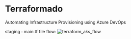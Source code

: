 # Terraformado
Automating Infrastructure Provisioning using Azure DevOps

staging : main.tf file flow:
![terraform_aks_flow](https://github.com/user-attachments/assets/a3a32ec9-14c8-4721-a57a-188815749e20)
